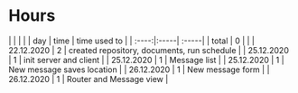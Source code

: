 # Hours
| | | | 
| day | time | time used to   |
| :----:|:-----| :-----|
| total   | 0   | | 
| 22.12.2020 | 2 | created repository, documents, run schedule |
| 25.12.2020 | 1 | init server and client | 
| 25.12.2020 | 1 | Message list |
| 25.12.2020 | 1 | New message saves location |
| 26.12.2020 | 1 | New message form |
| 26.12.2020 | 1 | Router and Message view |
